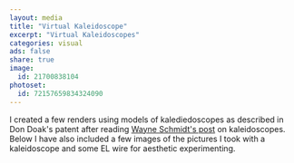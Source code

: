 ```yaml
---
layout: media
title: "Virtual Kaleidoscope"
excerpt: "Virtual Kaleidoscopes"
categories: visual
ads: false
share: true
image:
  id: 21700838104
photoset:
  id: 72157659834324090
---
```


I created a few renders using models of kalediedoscopes as described in Don Doak's patent after reading [Wayne Schmidt's post](http://www.waynesthisandthat.com/kaleidoscopes2.html) on kaleidoscopes. Below I have also included a few images of the pictures I took with a kaleidoscope and some EL wire for aesthetic experimenting.